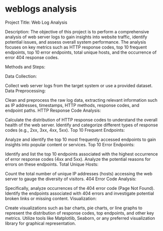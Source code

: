 # weblogs analysis
Project Title: Web Log Analysis

Description:
The objective of this project is to perform a comprehensive analysis of web server logs to gain insights into website traffic, identify potential issues, and assess overall system performance. The analysis focuses on key metrics such as HTTP response codes, top 10 frequent endpoints, top 10 error endpoints, total unique hosts, and the occurrence of error 404 response codes.

Methods and Steps:

Data Collection:

Collect web server logs from the target system or use a provided dataset.
Data Preprocessing:

Clean and preprocess the raw log data, extracting relevant information such as IP addresses, timestamps, HTTP methods, response codes, and endpoint paths.
HTTP Response Code Analysis:

Calculate the distribution of HTTP response codes to understand the overall health of the web server.
Identify and categorize different types of response codes (e.g., 2xx, 3xx, 4xx, 5xx).
Top 10 Frequent Endpoints:

Analyze and identify the top 10 most frequently accessed endpoints to gain insights into popular content or services.
Top 10 Error Endpoints:

Identify and list the top 10 endpoints associated with the highest occurrence of error response codes (4xx and 5xx).
Analyze the potential reasons for errors on these endpoints.
Total Unique Hosts:

Count the total number of unique IP addresses (hosts) accessing the web server to gauge the diversity of visitors.
404 Error Code Analysis:

Specifically, analyze occurrences of the 404 error code (Page Not Found).
Identify the endpoints associated with 404 errors and investigate potential broken links or missing content.
Visualization:

Create visualizations such as bar charts, pie charts, or line graphs to represent the distribution of response codes, top endpoints, and other key metrics.
Utilize tools like Matplotlib, Seaborn, or any preferred visualization library for graphical representation.
